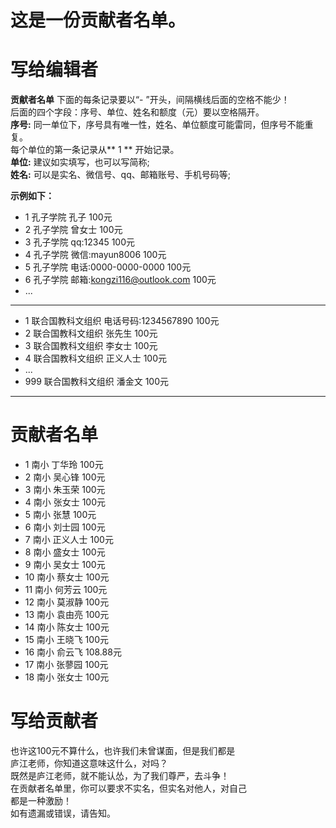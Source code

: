 # 这是一份贡献者名单。
# 写给编辑者
**贡献者名单** 下面的每条记录要以“- ”开头，间隔横线后面的空格不能少！<br/>
后面的四个字段：序号、单位、姓名和额度（元）要以空格隔开。<br/>
**序号:** 同一单位下，序号具有唯一性，姓名、单位额度可能雷同，但序号不能重复。<br/>
每个单位的第一条记录从** 1 ** 开始记录。<br/>
**单位:** 建议如实填写，也可以写简称;<br/>
**姓名:** 可以是实名、微信号、qq、邮箱账号、手机号码等;<br/>


**示例如下：**
- 1 孔子学院 孔子 100元
- 2 孔子学院 曾女士 100元
- 3 孔子学院 qq:12345 100元
- 4 孔子学院 微信:mayun8006 100元
- 5 孔子学院 电话:0000-0000-0000 100元
- 6 孔子学院 邮箱:kongzi116@outlook.com 100元
- ...
---
- 1 联合国教科文组织 电话号码:1234567890 100元<br/>
- 2 联合国教科文组织 张先生 100元<br/>
- 3 联合国教科文组织 李女士 100元<br/>
- 4 联合国教科文组织 正义人士 100元<br/>
- ...
- 999 联合国教科文组织 潘金文 100元<br/>

----
# 贡献者名单
- 1 南小 丁华玲 100元
- 2 南小 吴心锋 100元
- 3 南小 朱玉荣 100元
- 4 南小 张女士 100元
- 5 南小 张慧 100元
- 6 南小 刘士园 100元
- 7 南小 正义人士 100元
- 8 南小 盛女士 100元
- 9 南小 吴女士 100元
- 10 南小 蔡女士 100元
- 11 南小 何芳云 100元
- 12 南小 莫淑静 100元
- 13 南小 袁由亮 100元
- 14 南小 陈女士 100元
- 15 南小 王晓飞 100元
- 16 南小 俞云飞 108.88元
- 17 南小 张蓼园 100元
- 18 南小 张女士 100元

# 写给贡献者<br/>
也许这100元不算什么，也许我们未曾谋面，但是我们都是<br/>
庐江老师，你知道这意味这什么，对吗？<br/>
    既然是庐江老师，就不能认怂，为了我们尊严，去斗争！<br/>
    在贡献者名单里，你可以要求不实名，但实名对他人，对自己<br/>
都是一种激励！<br/>
如有遗漏或错误，请告知。
